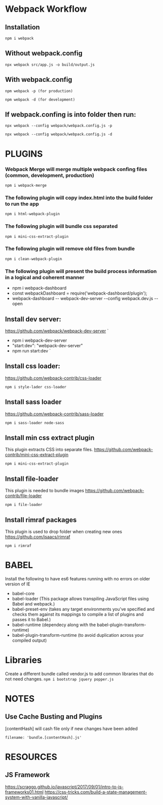 # Webpack Workflow

## Installation
`
npm i webpack
`

## Without webpack.config
`
npx webpack src/app.js -o build/output.js
`

## With webpack.config
`
npm webpack -p (for production)
`

`
npm webpack -d (for development)
`
## If webpack.confing is into folder then run:
`
npx webpack --config webpack/webpack.config.js -p
`

`
npx webpack --config webpack/webpack.config.js -d
`

# PLUGINS

### Webpack Merge will merge multiple webpack confing files (common, development, production)
`
npm i webpack-merge
`
### The following plugin will copy index.html into the build folder to run the app
`
npm i html-webpack-plugin
`

### The following plugin will bundle css separated
`
npm i mini-css-extract-plugin
`

### The following plugin will remove old files from bundle
`
npm i clean-webpack-plugin
`

### The following plugin will present the build process information in a logical and coherent manner
* npm i webpack-dashboard
* const webpackDashboard = require('webpack-dashboard/plugin');
* webpack-dashboard -- webpack-dev-server --config webpack.dev.js --open


## Install dev server:
https://github.com/webpack/webpack-dev-server
`
* npm i webpack-dev-server
* "start:dev": "webpack-dev-server"
* npm run start:dev
`

## Install css loader:
https://github.com/webpack-contrib/css-loader

`
npm i style-lader css-loader
`

## Install sass loader
https://github.com/webpack-contrib/sass-loader

`
npm i sass-loader node-sass
`
## Install min css extract plugin
This plugin extracts CSS into separate files.
https://github.com/webpack-contrib/mini-css-extract-plugin

`
npm i mini-css-extract-plugin
`

## Install file-loader
This plugin is needed to bundle images
https://github.com/webpack-contrib/file-loader

`
npm i file-loader
`
## Install rimraf packages
This plugin is used to drop folder when creating new ones
https://github.com/isaacs/rimraf

`
npm i rimraf
`

# BABEL
Install the following to have es6 features running with no errors on older version of IE
* babel-core
* babel-loader (This package allows transpiling JavaScript files using Babel and webpack.)
* babel-preset-env (takes any target environments you've specified and checks them against its mappings to compile a list of plugins and passes it to Babel.)
* babel-runtime (dependecy along with the babel-plugin-transform-runtime)
* babel-plugin-transform-runtime (to avoid duplication across your compiled output)


# Libraries
Create a different bundle called vendor.js to add common libraries that do not need changes.
`
npm i bootstrap jquery popper.js
`

# NOTES
## Use Cache Busting and Plugins
[contentHash] will cash file only if new changes have been added

`
filename: 'bundle.[contentHash].js'
`
# RESOURCES

## JS Framework
https://scraggo.github.io/javascript/2017/09/01/intro-to-js-frameworks01.html
https://css-tricks.com/build-a-state-management-system-with-vanilla-javascript/
